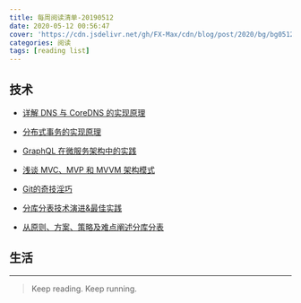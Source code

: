 ```yaml
---
title: 每周阅读清单-20190512
date: 2020-05-12 00:56:47
cover: 'https://cdn.jsdelivr.net/gh/FX-Max/cdn/blog/post/2020/bg/bg0512.jpg'
categories: 阅读
tags: [reading list]
---
```


## 技术

- [详解 DNS 与 CoreDNS 的实现原理](https://draveness.me/dns-coredns)

- [分布式事务的实现原理](https://draveness.me/distributed-transaction-principle)

- [GraphQL 在微服务架构中的实践](https://draveness.me/graphql-microservice)

- [浅谈 MVC、MVP 和 MVVM 架构模式](https://draveness.me/mvx)

- [Git的奇技淫巧](https://github.com/521xueweihan/git-tips)

<!-- more -->

- [分库分表技术演进&最佳实践](https://yq.aliyun.com/articles/666034)

- [从原则、方案、策略及难点阐述分库分表](https://yq.aliyun.com/articles/653109)

## 生活

---

> Keep reading. Keep running.

